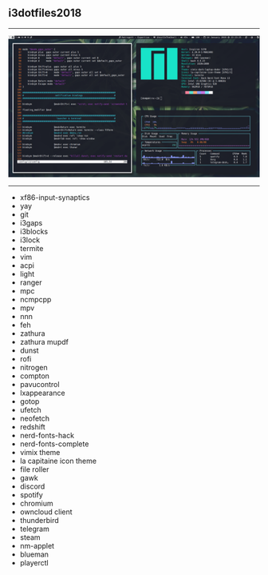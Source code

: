 ## i3dotfiles2018
***

![img](screenshot.png)

***

+ xf86-input-synaptics
+ yay
+ git
+ i3gaps
+ i3blocks
+ i3lock
+ termite
+ vim
+ acpi
+ light
+ ranger
+ mpc
+ ncmpcpp
+ mpv
+ nnn
+ feh
+ zathura
+ zathura mupdf
+ dunst
+ rofi
+ nitrogen
+ compton
+ pavucontrol
+ lxappearance
+ gotop
+ ufetch
+ neofetch
+ redshift
+ nerd-fonts-hack
+ nerd-fonts-complete
+ vimix theme
+ la capitaine icon theme
+ file roller
+ gawk
+ discord 
+ spotify
+ chromium
+ owncloud client
+ thunderbird
+ telegram
+ steam
+ nm-applet
+ blueman
+ playerctl